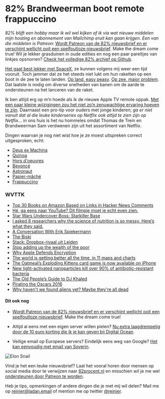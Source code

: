 # 82% Brandweerman boot remote frappuccino

*82% blijft een hobby maar ik wil wel kijken of ik via wat nieuwe middelen mijn hosting en abonnement van Mailchimp eruit kan gaan krijgen. Een van die middelen is Patreon*: [Wordt Patreon van de 82% nieuwsbrief en er verschijnt wellicht ooit een spelfoutloze nieuwsbrief](https://www.patreon.com/reinier). Make the dream come true! Wil je lekker grasduinen in oude edities en nog een paar pareltjes van linkjes opsnorren? [Check het volledige 82% archief op Github](https://github.com/reinier/82procent-nieuwsbrieven).

[Het gaat best lekker met SpaceX](http://www.theverge.com/2016/1/14/10772176/nasa-iss-resupply-contracts-sierra-nevada-spacex-orbital-atk-announced), ze kunnen volgens mij weer een tijd vooruit. Toch jammer dat ze het steeds niet lukt om hun raketten op een boot in de zee te laten landen. [Op land, easy peasy](https://www.youtube.com/watch?v=xh9wCq-RJ8U). [Op zee, major problem](https://www.instagram.com/p/BAqirNbwEc0/). Dat laatste is nodig om diverse snelheden van banen om de aarde te ondersteunen na het lanceren van de raket.

Ik ben altijd erg op m’n hoede als ik de nieuwe Apple TV remote oppak. [Met een paar kleine wijzigingen zou het niet zo’n zenuwachtige ervaring hoeven te zijn](http://www.imore.com/fixing-apple-tv-siri-remote). Daarnaast een pro-tip voor ouders met jonge kinderen; *ga er niet vanuit dat al die leuke kinderseries op Netflix ook altijd te zien zijn op Netflix*… in ons huis is het nu hommeles omdat Thomas de Trein en Brandweerman Sam verdwenen zijn uit het assortiment van Netflix.

Dingen waarvan je nog niet wist hoe je ze moest uitspreken correct uitgesproken, echt:

- [Deus ex Machina](https://www.youtube.com/watch?v=EupG4W4lLU0)
- [Quinoa](https://www.youtube.com/watch?v=1visYpIREUM)
- [Hors d'oeuvres](https://www.youtube.com/watch?v=o1-ndsRPxbM)
- [Beyoncé](https://www.youtube.com/watch?v=h2tfjG4tzWY)
- [Astronaut](https://www.youtube.com/watch?v=QYx7caHqo84)
- [Papier-mâché](https://www.youtube.com/watch?v=whj_vwhPsO8)
- [Frappuccino](https://www.youtube.com/watch?v=BHTxzn4YL6o)


### WVTTK

- [Top 30 Books on Amazon Based on Links in Hacker News Comments](http://ramiro.org/vis/hn-most-linked-books/)
- [Hé, ga eens naar YouTube? Dit filmpje moet je echt even zien.](http://degladiool.nl/dit-filmpje-moet-je-echt-even-zien/)
- [Star Wars Undercover Boss: Starkiller Base](https://www.youtube.com/watch?v=FaOSCASqLsE)
- [I asked 8 researchers why the science of nutrition is so messy. Here’s what they said.](http://www.vox.com/2016/1/14/10760622/nutrition-science-complicated)
- [A Conversation With Erik Spiekermann](http://pi.co/erik-spiekermann/)
- [The Biski](https://www.youtube.com/watch?v=4ruL2zex0HU)
- [Stack: Dropbox-rivaal uit Leiden](https://ideas.bright.nl/editions/vr-15-jan-2016/stack-dropbox-rivaal-uit-leiden/zqnk0QBS4K6nKJir7ID3rVxVE-AAC_yAhQ)
- [Stop adding up the wealth of the poor](http://blogs.reuters.com/felix-salmon/2014/04/04/stop-adding-up-the-wealth-of-the-poor/)
- [Why Apple Defends Encryption](http://tidbits.com/article/16210)
- [The world is getting better all the time, in 11 maps and charts](http://www.vox.com/2015/7/13/8908397/11-charts-best-time-in-history)
- [The Oatmeal’s Exploding Kittens card game is now available on iPhone](http://www.theverge.com/2016/1/21/10805870/exploding-kittens-iphone)
- [New light-activated nanoparticles kill over 90% of antibiotic-resistant bacteria](http://www.sciencealert.com/new-light-activated-nanoparticles-kill-over-90-of-antibiotic-resistant-bacteria)
- [The Old People’s Guide to DJ Khaled](https://medium.com/cuepoint/the-old-people-s-guide-to-dj-khaled-5618a5aa52b1#.ovwxftcdw)
- [Pirating the Oscars 2016](http://waxy.org/2016/01/pirating_the_oscars_2016/)
- [Why haven't we found aliens yet? Maybe they're all dead](http://cnet.co/1RXKCkL)


#### Dit ook nog

- [Wordt Patreon van de 82% nieuwsbrief en er verschijnt wellicht ooit een spelfoutloze nieuwsbrief](https://www.patreon.com/reinier). Make the dream come true!

- Altijd al eens met een eigen server willen pielen? [Nu extra laagdrempelig door de 10 euro korting die ik je kan geven bij Digital Ocean](https://www.digitalocean.com/?refcode=36d239e74811).

- Veilige email op Europese servers? Eindelijk eens weg van Google? [Het kan eenvoudig met email van Soverin](http://soverin.net/join/reinierladan).

![Elon Snail](https://media.giphy.com/media/SQgbkziuGrNxS/giphy.gif)

Vind je het een leuke nieuwsbrief? Laat het vooral horen door mensen op social media door te verwijzen naar [82procent.nl](http://82procent.nl) en misschien wil je me wel [ondersteunen door Patreon te worden](https://www.patreon.com/reinier).

Heb je tips, opmerkingen of andere dingen die je met mij wil delen? Mail me op reinier@ladan.email of mention me op twitter [@reinier](https://twitter.com/reinier).  
